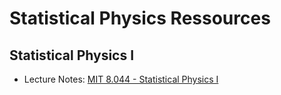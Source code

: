 # Statistical Physics Ressources


## Statistical Physics I

- Lecture Notes: [MIT 8.044 - Statistical Physics I](https://ocw.mit.edu/courses/physics/8-044-statistical-physics-i-spring-2013/index.htm)
